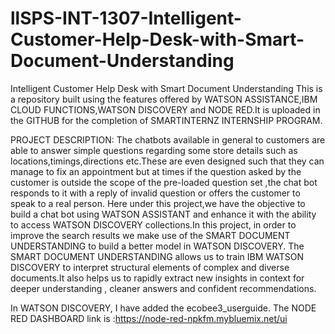 # llSPS-INT-1307-Intelligent-Customer-Help-Desk-with-Smart-Document-Understanding
Intelligent Customer Help Desk with Smart Document Understanding
This is a repository built using the features offered by WATSON ASSISTANCE,IBM CLOUD FUNCTIONS,WATSON DISCOVERY and NODE RED.It is uploaded in the GITHUB for the completion of SMARTINTERNZ INTERNSHIP PROGRAM.

PROJECT DESCRIPTION:
The chatbots available in general to customers are able to answer simple questions regarding some store details such as locations,timings,directions etc.These are even designed such that they can manage to fix an appointment but at times if the question asked by the customer is outside the scope of the pre-loaded question set ,the chat bot responds to it with a reply of invalid question or offers the customer to speak to a real person.
Here under this project,we have the objective to build a chat bot using WATSON ASSISTANT and enhance it with the ability to access WATSON DISCOVERY collections.In this project, in order to improve the search results we make use of the SMART DOCUMENT UNDERSTANDING to build a better model in WATSON DISCOVERY.
The SMART DOCUMENT UNDERSTANDING allows us to train IBM WATSON DISCOVERY to interpret structural elements of complex and diverse documents.It also helps us to rapidly extract new insights in context for deeper understanding , cleaner answers and confident recommendations.

In WATSON DISCOVERY, I have added the ecobee3_userguide.
The NODE RED DASHBOARD link is :https://node-red-npkfm.mybluemix.net/ui
